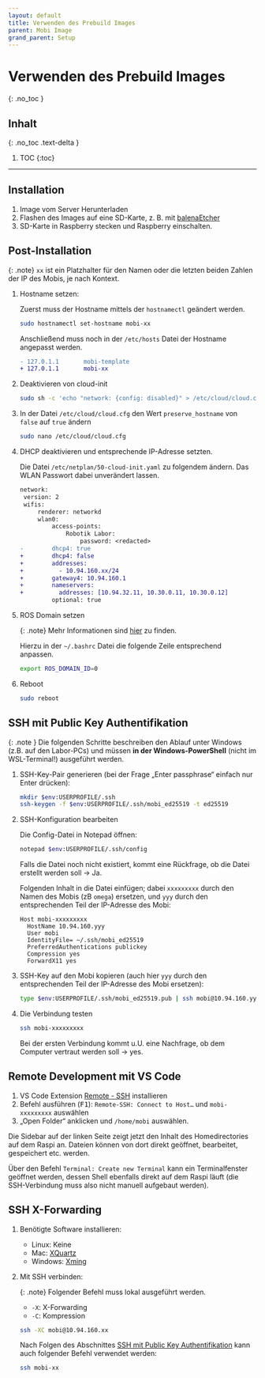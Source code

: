 ```yaml
---
layout: default
title: Verwenden des Prebuild Images
parent: Mobi Image
grand_parent: Setup
---
```


# Verwenden des Prebuild Images
{: .no_toc }

## Inhalt
{: .no_toc .text-delta }

1. TOC
{:toc}

---

## Installation

1. Image vom Server Herunterladen
2. Flashen des Images auf eine SD-Karte, z. B. mit [balenaEtcher](https://www.balena.io/etcher)
3. SD-Karte in Raspberry stecken und Raspberry einschalten.

## Post-Installation

{: .note}
`xx` ist ein Platzhalter für den Namen oder die letzten beiden Zahlen der IP des Mobis, je nach Kontext.

1. Hostname setzen:

   Zuerst muss der Hostname mittels der `hostnamectl` geändert werden.

   ```bash
   sudo hostnamectl set-hostname mobi-xx
   ```

   Anschließend muss noch in der `/etc/hosts` Datei der Hostname angepasst werden.

   ```diff
   - 127.0.1.1       mobi-template
   + 127.0.1.1       mobi-xx
   ```

2. Deaktivieren von cloud-init

   ```bash
   sudo sh -c 'echo "network: {config: disabled}" > /etc/cloud/cloud.cfg.d/99-disable-cloud-init.cfg'
   ```

3. In der Datei `/etc/cloud/cloud.cfg` den Wert `preserve_hostname` von `false` auf `true` ändern

   ```bash
   sudo nano /etc/cloud/cloud.cfg
   ```

4. DHCP deaktivieren und entsprechende IP-Adresse setzten.

   Die Datei `/etc/netplan/50-cloud-init.yaml` zu folgendem ändern. Das WLAN Passwort dabei unverändert lassen.

   ```diff
   network:
    version: 2
    wifis:
        renderer: networkd
        wlan0:
            access-points:
                Robotik Labor:
                    password: <redacted>
   -        dhcp4: true
   +        dhcp4: false
   +        addresses:
   +          - 10.94.160.xx/24
   +        gateway4: 10.94.160.1
   +        nameservers:
   +          addresses: [10.94.32.11, 10.30.0.11, 10.30.0.12]
            optional: true
   ```

5. ROS Domain setzen

    {: .note}
    Mehr Informationen sind [hier]({{site.url}}/ros2/domain.html) zu finden.

   Hierzu in der `~/.bashrc` Datei die folgende Zeile entsprechend anpassen.

   ```bash
   export ROS_DOMAIN_ID=0
   ```

6. Reboot

   ```bash
   sudo reboot
   ```

## SSH mit Public Key Authentifikation

{: .note }
Die folgenden Schritte beschreiben den Ablauf unter Windows (z.B. auf den Labor-PCs) und müssen **in der Windows-PowerShell** (nicht im WSL-Terminal!) ausgeführt werden.

1. SSH-Key-Pair generieren (bei der Frage „Enter passphrase“ einfach nur Enter drücken):

   ```bash
   mkdir $env:USERPROFILE/.ssh
   ssh-keygen -f $env:USERPROFILE/.ssh/mobi_ed25519 -t ed25519
   ```

2. SSH-Konfiguration bearbeiten

   Die Config-Datei in Notepad öffnen:

   ```bash
   notepad $env:USERPROFILE/.ssh/config
   ```

   Falls die Datei noch nicht existiert, kommt eine Rückfrage, ob die Datei erstellt werden soll -> Ja.

   Folgenden Inhalt in die Datei einfügen; dabei `xxxxxxxxx` durch den Namen des Mobis (zB `omega`) ersetzen, und `yyy` durch den entsprechenden Teil der IP-Adresse des Mobi:

   ```
   Host mobi-xxxxxxxxx
     HostName 10.94.160.yyy
     User mobi
     IdentityFile= ~/.ssh/mobi_ed25519
     PreferredAuthentications publickey
     Compression yes
     ForwardX11 yes
   ```

4. SSH-Key auf den Mobi kopieren (auch hier `yyy` durch den entsprechenden Teil der IP-Adresse des Mobi ersetzen):

   ```bash
   type $env:USERPROFILE/.ssh/mobi_ed25519.pub | ssh mobi@10.94.160.yyy "cat >> .ssh/authorized_keys"
   ```

5. Die Verbindung testen

   ```bash
   ssh mobi-xxxxxxxxx
   ```

   Bei der ersten Verbindung kommt u.U. eine Nachfrage, ob dem Computer vertraut werden soll -> yes.


## Remote Development mit VS Code

1. VS Code Extension [Remote - SSH](https://marketplace.visualstudio.com/items?itemName=ms-vscode-remote.remote-ssh) installieren
2. Befehl ausführen (<kbd>F1</kbd>): `Remote-SSH: Connect to Host…` und `mobi-xxxxxxxxx` auswählen
3. „Open Folder“ anklicken und `/home/mobi` auswählen.

Die Sidebar auf der linken Seite zeigt jetzt den Inhalt des Homedirectories auf dem Raspi an. Dateien können von dort direkt geöffnet, bearbeitet, gespeichert etc. werden.

Über den Befehl `Terminal: Create new Terminal` kann ein Terminalfenster geöffnet werden, dessen Shell ebenfalls direkt auf dem Raspi läuft (die SSH-Verbindung muss also nicht manuell aufgebaut werden).


## SSH X-Forwarding

1. Benötigte Software installieren:

   - Linux: Keine
   - Mac: [XQuartz](https://www.xquartz.org)
   - Windows: [Xming](https://www.straightrunning.com/XmingNotes/)

2. Mit SSH verbinden:

   {: .note}
   Folgender Befehl muss lokal ausgeführt werden.

   - `-X`: X-Forwarding
   - `-C`: Kompression

   ```bash
   ssh -XC mobi@10.94.160.xx
   ```

   Nach Folgen des Abschnittes [SSH mit Public Key Authentifikation](#ssh-mit-public-key-authentifikation) kann auch folgender Befehl verwendet werden:

   ```bash
   ssh mobi-xx
   ```
